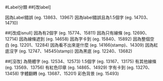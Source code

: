 #Label分類
##[改label]

因為Label錯誤 (eg. 13863、13967)
因為label錯誤且為1.5個字 (eg. 14703、14710)

##[改成isnull]
因為有2個字 (eg. 15774、15811)
因為只有線條 (eg. 12690、12714)
因為線條遮到 (eg. 14658)
因為字卡到 (eg. 15840、15892)
因為整個空白 (eg. 12201、12284)
因為看不出來是什麼 (eg. 14166(stamp)、14309)
因為紅底沒字 (eg. 12747、14545(stamp))
因為黑底 (eg. 12240、13682)

##[沒改]
為簡體字 (eg. 12534、12573)
1.5個字 (eg. 13167、13175)
有其他線條 (eg. 13569、13756)
有紅色印章 (eg. 14865、14929)
字有卡到 (eg. 13270、13458)
字體翻轉 (eg. 13687、15201)
彩色背景 (eg. 15493)
